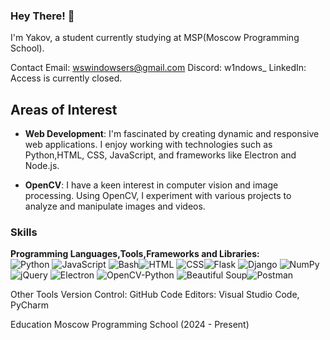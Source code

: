 ### Hey There! 👋

I'm Yakov, a  student currently studying at MSP(Moscow Programming School).

Contact
Email: wswindowsers@gmail.com
Discord: w1ndows_
LinkedIn: Access is currently closed.

## Areas of Interest
- **Web Development**: I'm fascinated by creating dynamic and responsive web applications. I enjoy working with technologies such as Python,HTML, CSS, JavaScript, and frameworks like Electron and Node.js.

- **OpenCV**: I have a keen interest in computer vision and image processing. Using OpenCV, I experiment with various projects to analyze and manipulate images and videos.

### Skills

**Programming Languages,Tools,Frameworks and Libraries:**  
![Python](https://img.shields.io/badge/Python-blue?style=flat-square&logo=python&logoColor=white)  ![JavaScript](https://img.shields.io/badge/JavaScript-F7DF1E?style=flat-square&logo=javascript&logoColor=black)  ![Bash](https://img.shields.io/badge/Bash-4EAA25?style=flat-square&logo=gnubash&logoColor=white)![HTML](https://img.shields.io/badge/HTML-E34F26?style=flat-square&logo=html5&logoColor=white)  ![CSS](https://img.shields.io/badge/CSS-1572B6?style=flat-square&logo=css3&logoColor=white)![Flask](https://img.shields.io/badge/Flask-Black?style=flat-square&logo=flask&logoColor=white)   ![Django](https://img.shields.io/badge/Django-092E20?style=flat-square&logo=django&logoColor=white)   ![NumPy](https://img.shields.io/badge/NumPy-013243?style=flat-square&logo=numpy&logoColor=white)   ![jQuery](https://img.shields.io/badge/jQuery-0769AD?style=flat-square&logo=jquery&logoColor=white)   ![Electron](https://img.shields.io/badge/Electron-2C2C2C?style=flat-square&logo=electron&logoColor=white)   ![OpenCV-Python](https://img.shields.io/badge/OpenCV%20-Python-5C3EE8?style=flat-square&logo=opencv&logoColor=white)   ![Beautiful Soup](https://img.shields.io/badge/Beautiful%20Soup-DSFF55?style=flat-square&logo=python&logoColor=black)![Postman](https://img.shields.io/badge/Postman-FBA919?style=flat-square&logo=postman&logoColor=white)

Other Tools
Version Control: GitHub
Code Editors: Visual Studio Code, PyCharm

Education
Moscow Programming School (2024 - Present)


